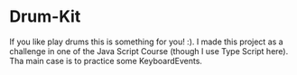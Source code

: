 # Drum-Kit
If you like play drums this is something for you! :). I made this project as a challenge in one of the Java Script Course (though I use Type Script here). Tha main case is to practice some KeyboardEvents. 
